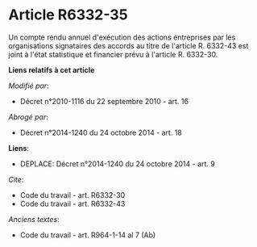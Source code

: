 # Article R6332-35

Un compte rendu annuel d'exécution des actions entreprises par les organisations signataires des accords au titre de
l'article R. 6332-43 est joint à l'état statistique et financier prévu à l'article R. 6332-30.

**Liens relatifs à cet article**

_Modifié par_:

  - Décret n°2010-1116 du 22 septembre 2010 - art. 16

_Abrogé par_:

  - Décret n°2014-1240 du 24 octobre 2014 - art. 18

**Liens**:

  - DEPLACE: Décret n°2014-1240 du 24 octobre 2014 - art. 9

_Cite_:

  - Code du travail - art. R6332-30
  - Code du travail - art. R6332-43

_Anciens textes_:

  - Code du travail - art. R964-1-14 al 7 (Ab)

